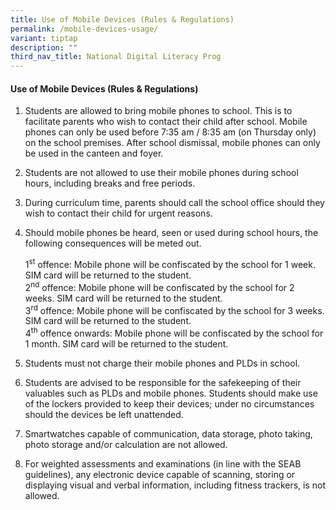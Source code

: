 ```yaml
---
title: Use of Mobile Devices (Rules & Regulations)
permalink: /mobile-devices-usage/
variant: tiptap
description: ""
third_nav_title: National Digital Literacy Prog
---
```

<h4><strong>Use of Mobile Devices (Rules &amp; Regulations)</strong></h4>
<ol data-tight="true" class="tight">
<li>
<p>Students are allowed to bring mobile phones to school. This is to facilitate
parents who wish to contact their child after school. Mobile phones can
only be used before 7:35 am / 8:35 am (on Thursday only) on the school
premises. After school dismissal, mobile phones can only be used in the
canteen and foyer.</p>
<p></p>
</li>
<li>
<p>Students are not allowed to use their mobile phones during school hours,
including breaks and free periods.</p>
<p></p>
</li>
<li>
<p>During curriculum time, parents should call the school office should they
wish to contact their child for urgent reasons.</p>
<p></p>
</li>
<li>
<p>Should mobile phones be heard, seen or used during school hours, the following
consequences will be meted out.</p>
<p></p>
<p>1<sup>st</sup> offence: Mobile phone will be confiscated by the school
for 1 week. SIM card will be returned to the student.
<br>2<sup>nd</sup> offence: Mobile phone will be confiscated by the school
for 2 weeks. SIM card will be returned to the student.
<br>3<sup>rd</sup> offence: Mobile phone will be confiscated by the school
for 3 weeks. SIM card will be returned to the student.
<br>4<sup>th</sup> offence onwards: Mobile phone will be confiscated by the
school for 1 month. SIM card will be returned to the student.</p>
<p></p>
</li>
<li>
<p>Students must not charge their mobile phones and PLDs in school.</p>
<p></p>
</li>
<li>
<p>Students are advised to be responsible for the safekeeping of their valuables
such as PLDs and mobile phones. Students should make use of the lockers
provided to keep their devices; under no circumstances should the devices
be left unattended.</p>
<p></p>
</li>
<li>
<p>Smartwatches capable of communication, data storage, photo taking, photo
storage and/or calculation are not allowed.</p>
<p></p>
</li>
<li>
<p>For weighted assessments and examinations (in line with the SEAB guidelines),
any electronic device capable of scanning, storing or displaying visual
and verbal information, including fitness trackers, is not allowed.</p>
</li>
</ol>
<p></p>